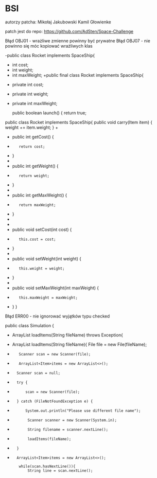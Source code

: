 # BSI

autorzy patcha:
Mikołaj Jakubowski
Kamil Głowienke

patch jest do repo: https://github.com/AdSten/Space-Challenge

Błąd OBJ01 - wrażliwe zmienne powinny być prywatne
Błąd OBJ07 - nie powinno się móc kopiować wrażliwych klas


-public class Rocket implements SpaceShip{
-    int cost;
-    int weight;
-    int maxWeight;
+public final class Rocket implements SpaceShip{
+    private int cost;
+    private int weight;
+    private int maxWeight;

     public boolean launch() {
         return true;
        
public class Rocket implements SpaceShip{
     public void carry(Item item) {
         weight += item.weight;
     }
+
+    public int getCost() {
+        return cost;
+    }
+
+    public int getWeight() {
+        return weight;
+    }
+
+    public int getMaxWeight() {
+        return maxWeight;
+    }
+
+
+    public void setCost(int cost) {
+        this.cost = cost;
+    }
+
+    public void setWeight(int weight) {
+        this.weight = weight;
+    }
+
+    public void setMaxWeight(int maxWeight) {
+        this.maxWeight = maxWeight;
+    }
 }
 
 
Błąd ERR00 - nie ignorować wyjątków typu checked

 public class Simulation {
 
-   ArrayList<Item> loadItems(String fileName) throws Exception{
+   ArrayList<Item> loadItems(String fileName){
         File file = new File(fileName);
-        Scanner scan = new Scanner(file);
-        ArrayList<Item>items = new ArrayList<>();
+       Scanner scan = null;
+       try {
+           scan = new Scanner(file);
+       } catch (FileNotFoundException e) {
+           System.out.println("Please use different file name");
+            Scanner scanner = new Scanner(System.in);
+            String filename = scanner.nextLine();
+            loadItems(fileName);
+       }
+       ArrayList<Item>items = new ArrayList<>();
 
         while(scan.hasNextLine()){
             String line = scan.nextLine();
